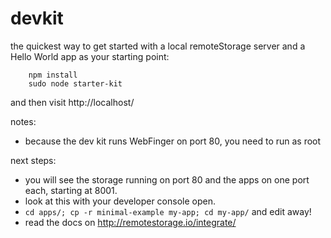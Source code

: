 devkit
======

the quickest way to get started with a local remoteStorage server and a Hello World app as your starting point:


````shell
    npm install
    sudo node starter-kit
````

and then visit http://localhost/

notes:
- because the dev kit runs WebFinger on port 80, you need to run as root

next steps:
- you will see the storage running on port 80 and the apps on one port each, starting at 8001.
- look at this with your developer console open.
- `cd apps/; cp -r minimal-example my-app; cd my-app/` and edit away!
- read the docs on http://remotestorage.io/integrate/
